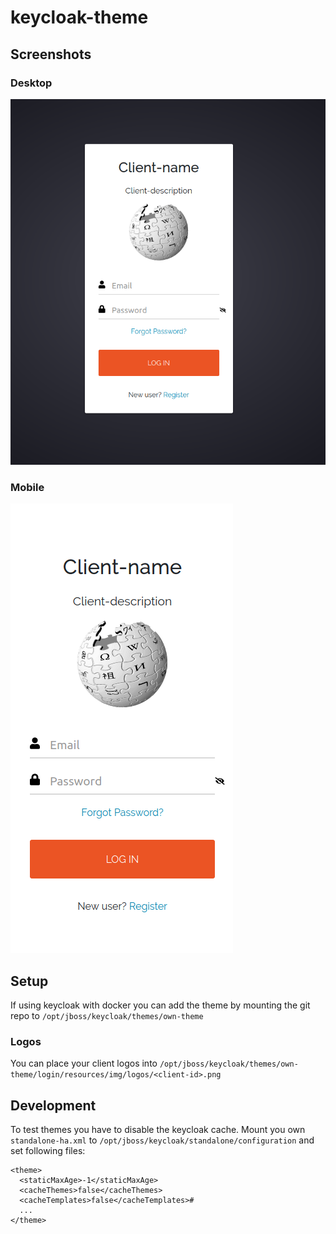 # keycloak-theme

## Screenshots
### Desktop
![Screenshot - desktop](screenshots/desktop.png)

### Mobile
![Screenshot - mobile](screenshots/mobile.png)

## Setup
If using keycloak with docker you can add the theme by mounting the git repo to `/opt/jboss/keycloak/themes/own-theme`

### Logos
You can place your client logos into `/opt/jboss/keycloak/themes/own-theme/login/resources/img/logos/<client-id>.png` 

## Development
To test themes you have to disable the keycloak cache.
Mount you own `standalone-ha.xml` to `/opt/jboss/keycloak/standalone/configuration` and set following files:

```
<theme>
  <staticMaxAge>-1</staticMaxAge>
  <cacheThemes>false</cacheThemes>
  <cacheTemplates>false</cacheTemplates>#
  ...
</theme>
```

